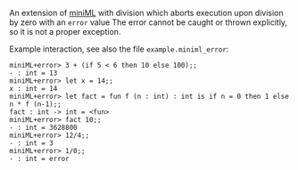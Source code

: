 An extension of [miniML](../miniml) with division which aborts execution upon division by
zero with an `error` value The error cannot be caught or thrown explicitly, so it is not a
proper exception.

Example interaction, see also the file `example.miniml_error`:

    miniML+error> 3 + (if 5 < 6 then 10 else 100);;
    - : int = 13
    miniML+error> let x = 14;;
    x : int = 14
    miniML+error> let fact = fun f (n : int) : int is if n = 0 then 1 else n * f (n-1);;
    fact : int -> int = <fun>
    miniML+error> fact 10;;
    - : int = 3628800
    miniML+error> 12/4;;
    - : int = 3
    miniML+error> 1/0;;
    - : int = error
